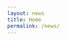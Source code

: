 ```yaml
---
layout: news
title: Home
permalink: /news/
---
```


<!--- This child document initializes the page in Jekyll. -->